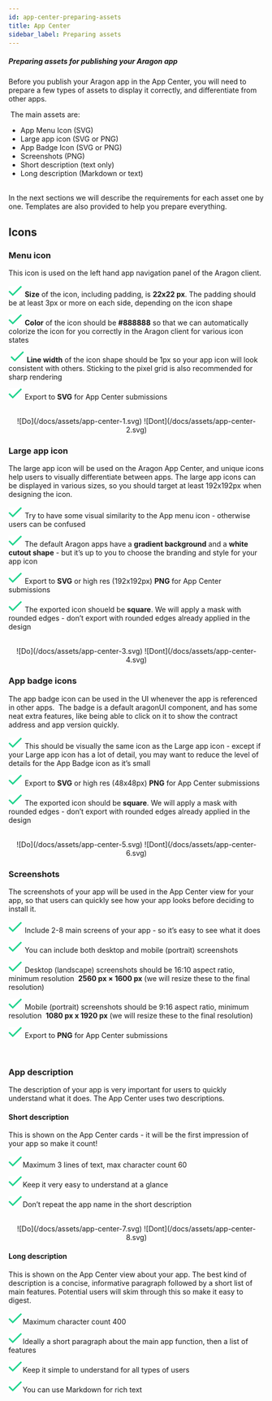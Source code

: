 ```yaml
---
id: app-center-preparing-assets
title: App Center
sidebar_label: Preparing assets
---
```



##### Preparing assets for publishing your Aragon app

Before you publish your Aragon app in the App Center, you will need to prepare a few types of assets to display it correctly, and differentiate from other apps.

 The main assets are: 
- App Menu Icon (SVG)
- Large app icon (SVG or PNG)
- App Badge Icon (SVG or PNG)
- Screenshots (PNG)
- Short description (text only)
- Long description (Markdown or text)

<br>
In the next sections we will describe the requirements for each asset one by one. Templates are also provided to help you prepare everything.

<br>


## Icons

### Menu icon

This icon is used on the left hand app navigation panel of the Aragon client.
<br>
<br>
<span>![*](/docs/assets/check.svg) **Size** of the icon, including padding, is **22x22 px**. The padding should be at least 3px or more on each side, depending on the icon shape</span>

<span>![*](/docs/assets/check.svg) **Color** of the icon should be **#888888** so that we can automatically colorize the icon for you correctly in the Aragon client for various icon states</span>

 <span>![*](/docs/assets/check.svg) **Line width** of the icon shape should be 1px so your app icon will look consistent with others. Sticking to the pixel grid is also recommended for sharp rendering</span>

<span>![*](/docs/assets/check.svg) Export to **SVG** for App Center submissions</span>

<br>

<center> ![Do](/docs/assets/app-center-1.svg) ![Dont](/docs/assets/app-center-2.svg) </center>

### Large app icon

The large app icon will be used on the Aragon App Center, and unique icons help users to visually differentiate between apps. The large app icons can be displayed in various sizes, so you should target at least 192x192px when designing the icon.
<br>
<br>
<span>![*](/docs/assets/check.svg) Try to have some visual similarity to the App menu icon - otherwise users can be confused    </span>

<span>![*](/docs/assets/check.svg) The default Aragon apps have a **gradient background** and a **white cutout shape** - but it’s up to you to choose the branding and style for your app icon  </span>

<span>![*](/docs/assets/check.svg) Export to **SVG** or high res (192x192px) **PNG** for App Center submissions  </span>

<span>![*](/docs/assets/check.svg) The exported icon shoueld be **square**. We will apply a mask with rounded edges - don’t export with rounded edges already applied in the design</span>

<br>

<center> ![Do](/docs/assets/app-center-3.svg) ![Dont](/docs/assets/app-center-4.svg) </center>

### App badge icons

The app badge icon can be used in the UI whenever the app is referenced in other apps.  The badge is a default aragonUI component, and has some neat extra features, like being able to click on it to show the contract address and app version quickly.
<br>
<br>
<span>![*](/docs/assets/check.svg) This should be visually the same icon as the Large app icon - except if your Large app icon has a lot of detail, you may want to reduce the level of details for the App Badge icon as it’s small</span>

<span>![*](/docs/assets/check.svg) Export to **SVG** or high res (48x48px) **PNG** for App Center submissions</span>

<span>![*](/docs/assets/check.svg) The exported icon should be **square**. We will apply a mask with rounded edges - don’t export with rounded edges already applied in the design</span>

<br>

<center> ![Do](/docs/assets/app-center-5.svg) ![Dont](/docs/assets/app-center-6.svg) </center>

### Screenshots

The screenshots of your app will be used in the App Center view for your app, so that users can quickly see how your app looks before deciding to install it.
<br>
<br>
<span>![*](/docs/assets/check.svg) Include 2-8 main screens of your app - so it’s easy to see what it does</span>

<span>![*](/docs/assets/check.svg) You can include both desktop and mobile (portrait) screenshots  </span>

<span>![*](/docs/assets/check.svg) Desktop (landscape) screenshots should be 16:10 aspect ratio, minimum resolution  **2560 px × 1600 px**  (we will resize these to the final resolution)</span>

<span>![*](/docs/assets/check.svg) Mobile (portrait) screenshots should be 9:16 aspect ratio, minimum resolution  **1080 px x 1920 px** (we will resize these to the final resolution)</span>

<span>![*](/docs/assets/check.svg) Export to **PNG** for App Center submissions</span>

<br>

### App description

The description of your app is very important for users to quickly understand what it does. The App Center uses two descriptions.

#### Short description

This is shown on the App Center cards - it will be the first impression of your app so make it count!
<br>
<br>
<span>![*](/docs/assets/check.svg)Maximum 3 lines of text, max character count 60</span>

<span>![*](/docs/assets/check.svg)Keep it very easy to understand at a glance</span>

<span>![*](/docs/assets/check.svg)Don’t repeat the app name in the short description</span>

<br>

<center> ![Do](/docs/assets/app-center-7.svg) ![Dont](/docs/assets/app-center-8.svg) </center>

#### Long description

This is shown on the App Center view about your app. The best kind of description is a concise, informative paragraph followed by a short list of main features. Potential users will skim through this so make it easy to digest.
<br>
<br>
<span>![*](/docs/assets/check.svg)Maximum character count 400</span>

<span>![*](/docs/assets/check.svg)Ideally a short paragraph about the main app function, then a list of features</span>

<span>![*](/docs/assets/check.svg)Keep it simple to understand for all types of users</span>

<span>![*](/docs/assets/check.svg)You can use Markdown for rich text</span>
